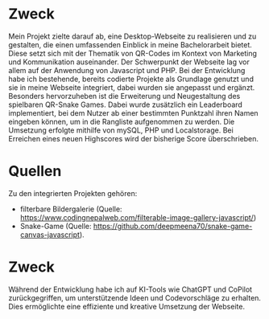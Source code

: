 # Zweck

Mein Projekt zielte darauf ab, eine Desktop-Webseite zu realisieren und zu gestalten, die einen umfassenden Einblick in meine Bachelorarbeit bietet. Diese setzt sich mit der Thematik von QR-Codes im Kontext von Marketing und Kommunikation auseinander. Der Schwerpunkt der Webseite lag vor allem auf der Anwendung von Javascript und PHP. Bei der Entwicklung habe ich bestehende, bereits codierte Projekte als Grundlage genutzt und sie in meine Webseite integriert, dabei wurden sie angepasst und ergänzt. Besonders hervorzuheben ist die Erweiterung und Neugestaltung des spielbaren QR-Snake Games. Dabei wurde zusätzlich ein Leaderboard implementiert, bei dem Nutzer ab einer bestimmten Punktzahl ihren Namen eingeben können, um in die Rangliste aufgenommen zu werden. Die Umsetzung erfolgte mithilfe von mySQL, PHP und Localstorage. Bei Erreichen eines neuen Highscores wird der bisherige Score überschrieben.

# Quellen
Zu den integrierten Projekten gehören: 
- filterbare Bildergalerie (Quelle: https://www.codingnepalweb.com/filterable-image-gallery-javascript/) 
- Snake-Game (Quelle: https://github.com/deepmeena70/snake-game-canvas-javascript).

# Zweck
Während der Entwicklung habe ich auf KI-Tools wie ChatGPT und CoPilot zurückgegriffen, um unterstützende Ideen und Codevorschläge zu erhalten. Dies ermöglichte eine effiziente und kreative Umsetzung der Webseite.

